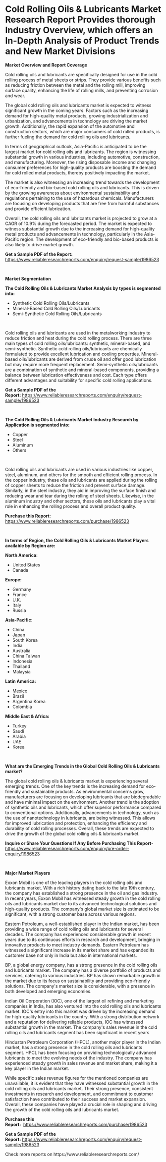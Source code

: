 <p><h1>Cold Rolling Oils & Lubricants Market Research Report Provides thorough Industry Overview, which offers an In-Depth Analysis of Product Trends and New Market Divisions</h1></p><p><strong>Market Overview and Report Coverage</strong></p>
<p><p>Cold rolling oils and lubricants are specifically designed for use in the cold rolling process of metal sheets or strips. They provide various benefits such as reducing friction between the metal and the rolling mill, improving surface quality, enhancing the life of rolling mills, and preventing corrosion and wear.</p><p>The global cold rolling oils and lubricants market is expected to witness significant growth in the coming years. Factors such as the increasing demand for high-quality metal products, growing industrialization and urbanization, and advancements in technology are driving the market growth. Additionally, the rapid expansion of the automotive and construction sectors, which are major consumers of cold rolled products, is further fueling the demand for cold rolling oils and lubricants.</p><p>In terms of geographical outlook, Asia-Pacific is anticipated to be the largest market for cold rolling oils and lubricants. The region is witnessing substantial growth in various industries, including automotive, construction, and manufacturing. Moreover, the rising disposable income and changing consumer preferences for high-quality products are boosting the demand for cold rolled metal products, thereby positively impacting the market.</p><p>The market is also witnessing an increasing trend towards the development of eco-friendly and bio-based cold rolling oils and lubricants. This is driven by the growing awareness about environmental sustainability and regulations pertaining to the use of hazardous chemicals. Manufacturers are focusing on developing products that are free from harmful substances and provide efficient lubrication.</p><p>Overall, the cold rolling oils and lubricants market is projected to grow at a CAGR of 10.9% during the forecasted period. The market is expected to witness substantial growth due to the increasing demand for high-quality metal products and advancements in technology, particularly in the Asia-Pacific region. The development of eco-friendly and bio-based products is also likely to drive market growth.</p></p>
<p><strong>Get a Sample PDF of the Report:</strong> <a href="https://www.reliableresearchreports.com/enquiry/request-sample/1986523">https://www.reliableresearchreports.com/enquiry/request-sample/1986523</a></p>
<p>&nbsp;</p>
<p><strong>Market Segmentation</strong></p>
<p><strong>The Cold Rolling Oils & Lubricants Market Analysis by types is segmented into:</strong></p>
<p><ul><li>Synthetic Cold Rolling Oils/Lubricants</li><li>Mineral-Based Cold Rolling Oils/Lubricants</li><li>Semi-Synthetic Cold Rolling Oils/Lubricants</li></ul></p>
<p>&nbsp;</p>
<p><p>Cold rolling oils and lubricants are used in the metalworking industry to reduce friction and heat during the cold rolling process. There are three main types of cold rolling oils/lubricants: synthetic, mineral-based, and semi-synthetic. Synthetic cold rolling oils/lubricants are chemically formulated to provide excellent lubrication and cooling properties. Mineral-based oils/lubricants are derived from crude oil and offer good lubrication but may require more frequent replacement. Semi-synthetic oils/lubricants are a combination of synthetic and mineral-based components, providing a balance between lubrication effectiveness and cost. Each type offers different advantages and suitability for specific cold rolling applications.</p></p>
<p><strong>Get a Sample PDF of the Report:</strong>&nbsp;<a href="https://www.reliableresearchreports.com/enquiry/request-sample/1986523">https://www.reliableresearchreports.com/enquiry/request-sample/1986523</a></p>
<p>&nbsp;</p>
<p><strong>The Cold Rolling Oils & Lubricants Market Industry Research by Application is segmented into:</strong></p>
<p><ul><li>Copper</li><li>Steel</li><li>Aluminum</li><li>Others</li></ul></p>
<p>&nbsp;</p>
<p><p>Cold rolling oils and lubricants are used in various industries like copper, steel, aluminum, and others for the smooth and efficient rolling process. In the copper industry, these oils and lubricants are applied during the rolling of copper sheets to reduce the friction and prevent surface damage. Similarly, in the steel industry, they aid in improving the surface finish and reducing wear and tear during the rolling of steel sheets. Likewise, in the aluminum industry and other sectors, these oils and lubricants play a vital role in enhancing the rolling process and overall product quality.</p></p>
<p><strong>Purchase this Report:</strong>&nbsp; <a href="https://www.reliableresearchreports.com/purchase/1986523">https://www.reliableresearchreports.com/purchase/1986523</a></p>
<p>&nbsp;</p>
<p><strong>In terms of Region, the Cold Rolling Oils & Lubricants Market Players available by Region are:</strong></p>
<p>
    <p> <strong> North America: </strong>
        <ul>
            <li>United States</li>
            <li>Canada</li>
        </ul>
        </p> 
    <p> <strong> Europe: </strong>
        <ul>
            <li>Germany</li>
            <li>France</li>
            <li>U.K.</li>
            <li>Italy</li>
            <li>Russia</li>
        </ul>
        </p> 
    <p> <strong> Asia-Pacific: </strong>
        <ul>
            <li>China</li>
            <li>Japan</li>
            <li>South Korea</li>
            <li>India</li>
            <li>Australia</li>
            <li>China Taiwan</li>
            <li>Indonesia</li>
            <li>Thailand</li>
            <li>Malaysia</li>
        </ul>
        </p> 
    <p> <strong> Latin America: </strong>
        <ul>
            <li>Mexico</li>
            <li>Brazil</li>
            <li>Argentina Korea</li>
            <li>Colombia</li>
        </ul>
        </p> 
    <p> <strong> Middle East & Africa: </strong>
        <ul>
            <li>Turkey</li>
            <li>Saudi</li>
            <li>Arabia</li>
            <li>UAE</li>
            <li>Korea</li>
        </ul>
    </p>
    </p>
<p>&nbsp;</p>
<p><strong>What are the Emerging Trends in the Global Cold Rolling Oils & Lubricants market?</strong></p>
<p><p>The global cold rolling oils & lubricants market is experiencing several emerging trends. One of the key trends is the increasing demand for eco-friendly and sustainable products. As environmental concerns grow, manufacturers are focusing on developing lubricants that are biodegradable and have minimal impact on the environment. Another trend is the adoption of synthetic oils and lubricants, which offer superior performance compared to conventional options. Additionally, advancements in technology, such as the use of nanotechnology in lubricants, are being witnessed. This allows for improved lubrication and protection, enhancing the efficiency and durability of cold rolling processes. Overall, these trends are expected to drive the growth of the global cold rolling oils & lubricants market.</p></p>
<p><strong>Inquire or Share Your Questions If Any Before Purchasing This Report</strong>- <a href="https://www.reliableresearchreports.com/enquiry/pre-order-enquiry/1986523">https://www.reliableresearchreports.com/enquiry/pre-order-enquiry/1986523</a></p>
<p>&nbsp;</p>
<p><strong>Major Market Players</strong></p>
<p><p>Exxon Mobil is one of the leading players in the cold rolling oils and lubricants market. With a rich history dating back to the late 19th century, the company has established a strong presence in the oil and gas industry. In recent years, Exxon Mobil has witnessed steady growth in the cold rolling oils and lubricants market due to its advanced technological solutions and high-quality products. The company's global market size is estimated to be significant, with a strong customer base across various regions.</p><p>Eastern Petroleum, a well-established player in the Indian market, has been providing a wide range of cold rolling oils and lubricants for several decades. The company has experienced considerable growth in recent years due to its continuous efforts in research and development, bringing in innovative products to meet industry demands. Eastern Petroleum has witnessed a significant increase in its market share and has expanded its customer base not only in India but also in international markets.</p><p>BP, a global energy company, has a strong presence in the cold rolling oils and lubricants market. The company has a diverse portfolio of products and services, catering to various industries. BP has shown remarkable growth in the market due to its focus on sustainability and providing eco-friendly solutions. The company's market size is considerable, with a presence in both developed and emerging economies.</p><p>Indian Oil Corporation (IOC), one of the largest oil refining and marketing companies in India, has also ventured into the cold rolling oils and lubricants market. IOC's entry into this market was driven by the increasing demand for high-quality lubricants in the country. With a strong distribution network and a reputation for delivering reliable products, IOC has witnessed substantial growth in the market. The company's sales revenue in the cold rolling oils and lubricants segment has been significant in recent years.</p><p>Hindustan Petroleum Corporation (HPCL), another major player in the Indian market, has a strong presence in the cold rolling oils and lubricants segment. HPCL has been focusing on providing technologically advanced lubricants to meet the evolving needs of the industry. The company has experienced steady growth in sales revenue and market share, making it a key player in the Indian market.</p><p>While specific sales revenue figures for the mentioned companies are unavailable, it is evident that they have witnessed substantial growth in the cold rolling oils and lubricants market. Their strong presence, consistent investments in research and development, and commitment to customer satisfaction have contributed to their success and market expansion. Overall, these companies have played a crucial role in shaping and driving the growth of the cold rolling oils and lubricants market.</p></p>
<p><strong>Purchase this Report:</strong>&nbsp;&nbsp;<a href="https://www.reliableresearchreports.com/purchase/1986523">https://www.reliableresearchreports.com/purchase/1986523</a></p>
<p></p>
<p><strong>Get a Sample PDF of the Report:</strong>&nbsp;<a href="https://www.reliableresearchreports.com/enquiry/request-sample/1986523">https://www.reliableresearchreports.com/enquiry/request-sample/1986523</a></p>
<p>Check more reports on https://www.reliableresearchreports.com/</p>